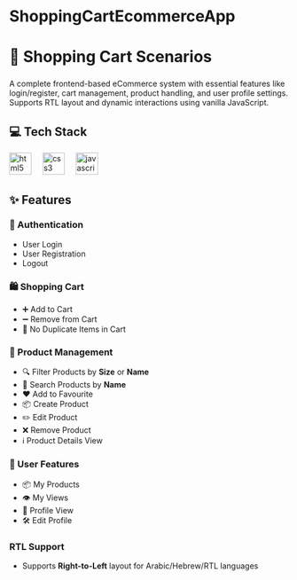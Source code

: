 # ShoppingCartEcommerceApp
# 🛒 Shopping Cart Scenarios
###
A complete frontend-based eCommerce system with essential features like login/register, cart management, product handling, and user profile settings. Supports RTL layout and dynamic interactions using vanilla JavaScript.
###
<h2 align="left">💻 Tech Stack</h2>
<div align="left">
  <img src="https://cdn.jsdelivr.net/gh/devicons/devicon/icons/html5/html5-original.svg" height="40" alt="html5 logo"  />
  <img width="12" />
  <img src="https://cdn.jsdelivr.net/gh/devicons/devicon/icons/css3/css3-original.svg" height="40" alt="css3 logo"  />
  <img width="12" />
  <img src="https://cdn.jsdelivr.net/gh/devicons/devicon/icons/javascript/javascript-original.svg" height="40" alt="javascript logo"  />
</div>

###

## ✨ Features
### 🔐 Authentication
- User Login
- User Registration
- Logout

### 🛍️ Shopping Cart
- ➕ Add to Cart
- ➖ Remove from Cart
- 🚫 No Duplicate Items in Cart

### 🧾 Product Management
- 🔍 Filter Products by **Size** or **Name**
- 🔎 Search Products by **Name**
- ❤️ Add to Favourite
- 📦 Create Product
- ✏️ Edit Product
- ❌ Remove Product
- ℹ️ Product Details View

### 👤 User Features
- 📦 My Products
- 👁️ My Views
- 🧑 Profile View
- 🛠️ Edit Profile

### RTL Support
- Supports **Right-to-Left** layout for Arabic/Hebrew/RTL languages



